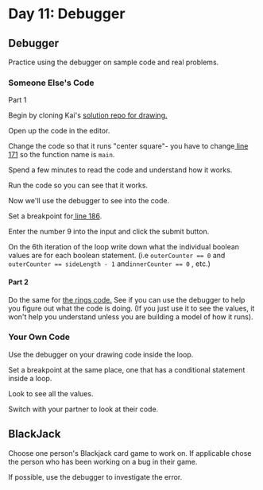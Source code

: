 # Day 11: Debugger

## Debugger

Practice using the debugger on sample code and real problems.

### Someone Else's Code

Part 1

Begin by cloning Kai's [solution repo for drawing.](https://github.com/kai-rocket/swe101-drawing)

Open up the code in the editor.

Change the code so that it runs "center square"- you have to change[ line 171](https://github.com/kai-rocket/swe101-drawing/blob/master/script.js#L171) so the function name is `main`.

Spend a few minutes to read the code and understand how it works.

Run the code so you can see that it works.

Now we'll use the debugger to see into the code.

Set a breakpoint for[ line 186](https://github.com/kai-rocket/swe101-drawing/blob/master/script.js#L186). 

Enter the number 9 into the input and click the submit button.

On the 6th iteration of the loop write down what the individual boolean values are for each boolean statement. \(i.e `outerCounter == 0` and `outerCounter == sideLength - 1` and`innerCounter == 0`  , etc.\) 

#### Part 2

Do the same for [the rings code.](https://github.com/kai-rocket/swe101-drawing/blob/master/script.js#L209) See if you can use the debugger to help you figure out what the code is doing. \(If you just use it to see the values, it won't help you understand unless you are building a model of how it runs\). 

### Your Own Code

Use the debugger on your drawing code inside the loop.

Set a breakpoint at the same place, one that has a conditional statement inside a loop.

Look to see all the values.

Switch with your partner to look at their code.

## BlackJack

Choose one person's Blackjack card game to work on. If applicable chose the person who has been working on a bug in their game.

If possible, use the debugger to investigate the error.







